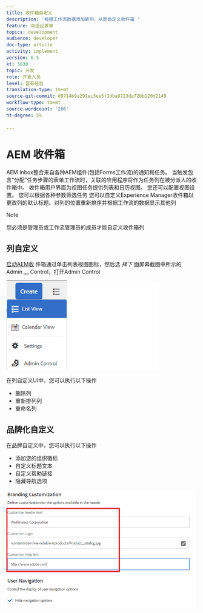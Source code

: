 ```yaml
---
title: 收件箱自定义
description: '根据工作流数据添加新列，从而自定义收件箱 '
feature: 自适应表单
topics: development
audience: developer
doc-type: article
activity: implement
version: 6.5
kt: 5830
topic: 开发
role: 开发人员
level: 富有经验
translation-type: tm+mt
source-git-commit: d9714b9a291ec3ee5f3dba9723de72bb120d2149
workflow-type: tm+mt
source-wordcount: '206'
ht-degree: 5%

---
```


# AEM 收件箱

AEM Inbox整合来自各种AEM组件(包括Forms工作流)的通知和任务。 当触发包含“分配”任务步骤的表单工作流时，关联的应用程序将作为任务列在被分派人的收件箱中。
收件箱用户界面为视图任务提供列表和日历视图。 您还可以配置视图设置。 您可以根据各种参数筛选任务
您可以自定义Experience Manager收件箱以更改列的默认标题、对列的位置重新排序并根据工作流的数据显示其他列


>[!NOTE]
>
>您必须是管理员或工作流管理员的成员才能自定义收件箱列

## 列自定义

[启动AEM收](http://localhost:4502/aem/inbox)
件箱通过单击列表视图图标，然后选 _择下_ 面屏幕截图中所示的Admin  __ Control，打开Admin Control

![管理控制](assets/open-customization.png)

在列自定义UI中，您可以执行以下操作

* 删除列
* 重新排列列
* 重命名列

## 品牌化自定义

在品牌自定义中，您可以执行以下操作

* 添加您的组织徽标
* 自定义标题文本
* 自定义帮助链接
* 隐藏导航选项

![收件箱 — 品牌](assets/branding-customization.PNG)
